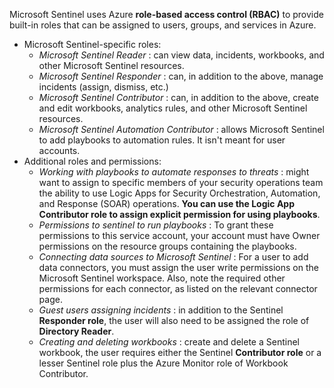 Microsoft Sentinel uses Azure **role-based access control (RBAC)** to provide built-in roles that can be assigned to users, groups, and services in Azure.<br>
* Microsoft Sentinel-specific roles:
  * _Microsoft Sentinel Reader_ : can view data, incidents, workbooks, and other Microsoft Sentinel resources.
  * _Microsoft Sentinel Responder_ : can, in addition to the above, manage incidents (assign, dismiss, etc.)
  * _Microsoft Sentinel Contributor_ : can, in addition to the above, create and edit workbooks, analytics rules, and other Microsoft Sentinel resources.
  * _Microsoft Sentinel Automation Contributor_ : allows Microsoft Sentinel to add playbooks to automation rules. It isn't meant for user accounts.
* Additional roles and permissions:
  * _Working with playbooks to automate responses to threats_ :  might want to assign to specific members of your security operations team the ability to use Logic Apps for Security Orchestration, Automation, and Response (SOAR) operations. **You can use the Logic App Contributor role to assign explicit permission for using playbooks**.
  * _Permissions to sentinel to run playbooks_ :  To grant these permissions to this service account, your account must have Owner permissions on the resource groups containing the playbooks.
  * _Connecting data sources to Microsoft Sentinel_ : For a user to add data connectors, you must assign the user write permissions on the Microsoft Sentinel workspace. Also, note the required other permissions for each connector, as listed on the relevant connector page.
  * _Guest users assigning incidents_ :  in addition to the Sentinel **Responder role**, the user will also need to be assigned the role of **Directory Reader**.
  * _Creating and deleting workbooks_ : create and delete a Sentinel workbook, the user requires either the Sentinel **Contributor role** or a lesser Sentinel role plus the Azure Monitor role of Workbook Contributor.
